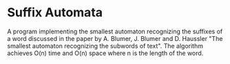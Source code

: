 # Suffix Automata
A program implementing the smallest automaton recognizing the suffixes of a word discussed in the paper by A. Blumer, J. Blumer and D. Haussler "The smallest automaton recognizing the subwords of text". The algorithm achieves O(n) time and O(n) space where n is the length of the word.
